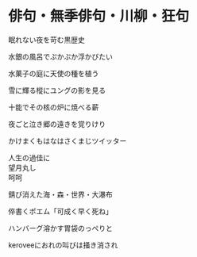 # 俳句・無季俳句・川柳・狂句

眠れない夜を苛む黒歴史

水銀の風呂でぷかぷか浮かびたい

水菓子の庭に天使の種を植う

雪に輝る樅にユングの影を見る

十能でその核の炉に焼べる薪

夜ごと泣き郷の遠きを覚りけり

かけまくもはなはさくまじツイッター

人生の過佳に  
望月丸し  
呵呵

錆び消えた海・森・世界・大瀑布

倅書くポエム「可成く早く死ね」

ハンバーグ溶かす胃袋のっぺりと

keroveeにおれの叫びは掻き消され
